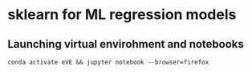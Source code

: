 # sklearn for ML regression models

## Launching virtual envirohment and notebooks 
```
conda activate eVE && jupyter notebook --browser=firefox
```
